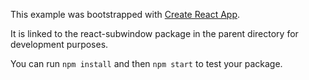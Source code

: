 This example was bootstrapped with [Create React App](https://github.com/facebook/create-react-app).

It is linked to the react-subwindow package in the parent directory for development purposes.

You can run `npm install` and then `npm start` to test your package.
